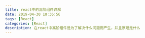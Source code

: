 ```yaml
---
title: react中的高阶组件详解
date: 2019-04-30 10:36:56
tags: [React]
categories: [React]
description: 在react中高阶组件是为了解决什么问题而产生，并且原理是什么
---
```

